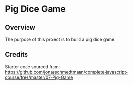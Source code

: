 # Pig Dice Game

## Overview
The purpose of this project is to build a pig dice game.

## Credits
Starter code sourced from: https://github.com/jonasschmedtmann/complete-javascript-course/tree/master/07-Pig-Game
